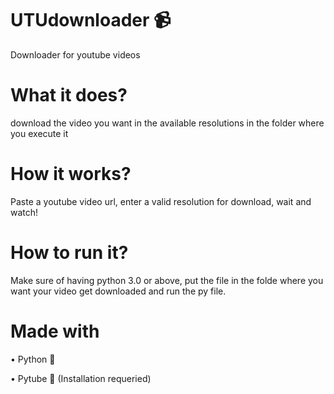 # UTUdownloader 📹
Downloader for youtube videos 

# What it does?

download the video you want in the available resolutions in the folder where you execute it

# How it works?

Paste a youtube video url, enter a valid resolution for download, wait and watch! 

# How to run it?

Make sure of having python 3.0 or above, put the file in the folde where you want your video get downloaded and run the py file.

# Made with

• Python 🐍

• Pytube 📸 (Installation requeried) 
